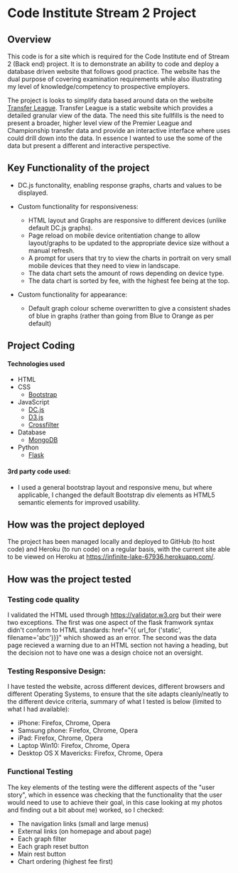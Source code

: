 # Code Institute Stream 2 Project

## Overview
This code is for a site which is required for the Code Institute end of Stream 2 (Back end) project. It is to demonstrate an ability to code and deploy a database driven website that follows good practice. The website has the dual purpose of covering examination requirements while also illustrating my level of knowledge/competency to prospective employers.

The project is looks to simplify data based around data on the website  <a href="http://www.transferleague.co.uk/" target="_blank">Transfer League</a>. 
Transfer League is a static website which provides a detailed granular view of the data. The need this site fullfills is the need to present a broader, higher level view of the Premier League and Championship transfer data and provide an interactive interface where uses could drill down into the data. In essence I wanted to use the some of the data but present a different and interactive perspective.

## Key Functionality of the project
- DC.js functonality, enabling response graphs, charts and values to be displayed. 

- Custom functionality for responsiveness:
	- HTML layout and Graphs are responsive to different devices (unlike default DC.js graphs).
	- Page reload on mobile device oritentiation change to allow layout/graphs to be updated to the appropriate device size without a manual refresh.
	- A prompt for users that try to view the charts in portrait on very small mobile devices that they need to view in landscape.
	- The data chart sets the amount of rows depending on device type.
	- The data chart is sorted by fee, with the highest fee being at the top.

- Custom functionality for appearance:
	- Default graph colour scheme overwritten to give a consistent shades of blue in graphs (rather than going from Blue to Orange as per default)


## Project Coding
#### Technologies used
- HTML
- CSS
	- [Bootstrap](http://getbootstrap.com/)
- JavaScript 
	- [DC.js](https://dc-js.github.io/dc.js)
	- [D3.js](https://d3js.org/)
	- [Crossfilter](http://square.github.io/crossfilter/)
- Database
	- [MongoDB](https://www.mongodb.com/)
- Python
	- [Flask](http://flask.pocoo.org/)


#### 3rd party code used:
- I used a general bootstrap layout and responsive menu, but where applicable, I changed the default Bootstrap div elements as HTML5 semantic elements for improved usability.

## How was the project deployed
The project has been managed locally and deployed to GitHub (to host code) and Heroku (to run code) on a regular basis, with the current site able to be viewed on Heroku at https://infinite-lake-67936.herokuapp.com/.

## How was the project tested

### Testing code quality
I validated the HTML used through https://validator.w3.org but their were two exceptions. The first was one aspect of the flask framwork syntax didn't conform to HTML standards: href="{{ url_for ('static', filename='abc')}}" which showed as an error. The second was the data page recieved a warning due to an HTML section not having a heading, but the decision not to have one was a design choice not an oversight.

### Testing Responsive Design:
I have tested the website, across different devices, different browsers and different Operating Systems, to ensure that the site adapts cleanly/neatly to the different device criteria, summary of what I tested is below (limited to what I had available):
- iPhone: Firefox, Chrome, Opera
- Samsung phone: Firefox, Chrome, Opera
- iPad: Firefox, Chrome, Opera
- Laptop Win10: Firefox, Chrome, Opera
- Desktop OS X Mavericks: Firefox, Chrome, Opera

### Functional Testing
The key elements of the testing were the different aspects of the "user story", which in essence was checking that the functionality that the user would need to use to achieve their goal, in this case looking at my photos and finding out a bit about me) worked, so I checked: 
 - The navigation links (small and large menus)
 - External links (on homepage and about page)
 - Each graph filter
 - Each graph reset button
 - Main rest button
 - Chart ordering (highest fee first)

